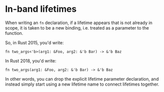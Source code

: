 # In-band lifetimes

When writing an `fn` declaration, if a lifetime appears that is not already in
scope, it is taken to be a new binding, i.e. treated as a parameter to the
function.

So, in Rust 2015, you'd write:

```rust,ignore
fn two_args<'b>(arg1: &Foo, arg2: &'b Bar) -> &'b Baz
```

In Rust 2018, you'd write:

```rust,ignore
fn two_args(arg1: &Foo, arg2: &'b Bar) -> &'b Baz
```

In other words, you can drop the explicit lifetime parameter declaration, and
instead simply start using a new lifetime name to connect lifetimes together.
